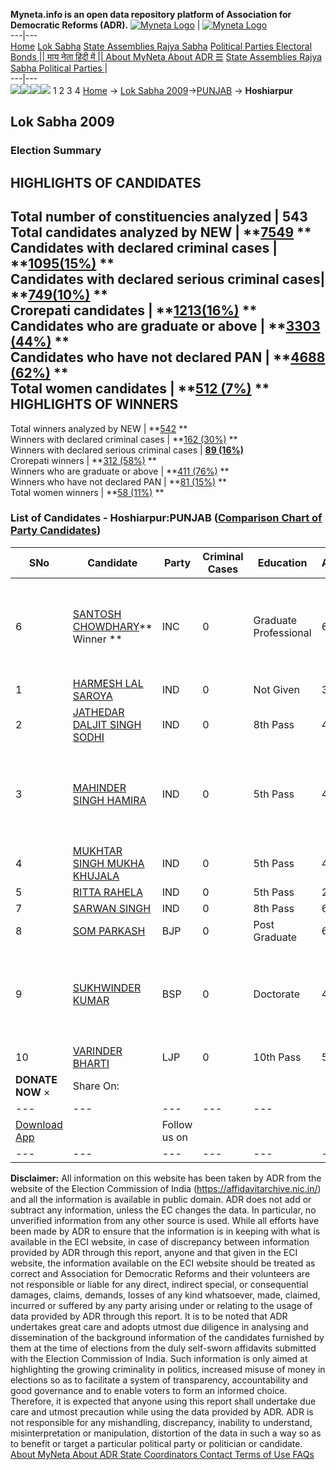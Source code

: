 **Myneta.info is an open data repository platform of Association for Democratic Reforms (ADR).**
[![Myneta Logo](https://www.myneta.info/lib/img/myneta-logo.png)](https://www.myneta.info/) | [![Myneta Logo](https://www.myneta.info/lib/img/adr-logo.png)](https://adrindia.org)  
---|---  
[Home](https://www.myneta.info/) [Lok Sabha](https://www.myneta.info/#ls "Lok Sabha") [ State Assemblies ](https://www.myneta.info/#sa "State Assemblies") [Rajya Sabha](https://www.myneta.info/#rs "Rajya Sabha") [Political Parties ](https://www.myneta.info/party "Political Parties") [ Electoral Bonds ](https://www.myneta.info/electoral_bonds "Electoral Bonds") [ || माय नेता हिंदी में || ](https://translate.google.co.in/translate?prev=hp&hl=en&js=y&u=www.myneta.info&sl=en&tl=hi&history_state0=) [ About MyNeta ](https://adrindia.org/content/about-myneta) [ About ADR ](https://adrindia.org/about-adr/who-we-are) [☰](javascript:void\(0\))
[ State Assemblies ](https://www.myneta.info/#sa "State Assemblies") [ Rajya Sabha ](https://www.myneta.info/#rs "Rajya Sabha") [ Political Parties ](https://www.myneta.info/party "Political Parties")
|   
---|---  
![](https://www.myneta.info/lib/img/banner/banner-1.png)![](https://www.myneta.info/lib/img/banner/banner-2.png)![](https://www.myneta.info/lib/img/banner/banner-3.png)![](https://www.myneta.info/lib/img/banner/banner-4.png)
1  2  3  4 
[Home](https://www.myneta.info/) → [Lok Sabha 2009](https://www.myneta.info/ls2009/)→[PUNJAB](https://www.myneta.info/ls2009/index.php?action=show_constituencies&state_id=19) → **Hoshiarpur**
### 
## Lok Sabha 2009
###  Election Summary 
HIGHLIGHTS OF CANDIDATES  
---  
Total number of constituencies analyzed |  543   
Total candidates analyzed by NEW | **[7549](https://www.myneta.info/ls2009/index.php?action=summary&subAction=candidates_analyzed&sort=candidate#summary) **  
Candidates with declared criminal cases | **[1095(15%)](https://www.myneta.info/ls2009/index.php?action=summary&subAction=crime&sort=candidate#summary) **  
Candidates with declared serious criminal cases| **[749(10%)](https://www.myneta.info/ls2009/index.php?action=summary&subAction=serious_crime&sort=candidate#summary) **  
Crorepati candidates | **[1213(16%)](https://www.myneta.info/ls2009/index.php?action=summary&subAction=crorepati&sort=candidate#summary) **  
Candidates who are graduate or above | **[3303 (44%)](https://www.myneta.info/ls2009/index.php?action=summary&subAction=education&sort=candidate#summary) **  
Candidates who have not declared PAN | **[4688 (62%)](https://www.myneta.info/ls2009/index.php?action=summary&subAction=without_pan&sort=candidate#summary) **  
Total women candidates | **[512 (7%)](https://www.myneta.info/ls2009/index.php?action=summary&subAction=women_candidate&sort=candidate#summary) **  
HIGHLIGHTS OF WINNERS  
---  
Total winners analyzed by NEW | **[542](https://www.myneta.info/ls2009/index.php?action=summary&subAction=winner_analyzed&sort=candidate#summary) **  
Winners with declared criminal cases | **[162 (30%)](https://www.myneta.info/ls2009/index.php?action=summary&subAction=winner_crime&sort=candidate#summary) **  
Winners with declared serious criminal cases | **[89 (16%)](https://www.myneta.info/ls2009/index.php?action=summary&subAction=winner_serious_crime&sort=candidate#summary)**  
Crorepati winners | **[312 (58%)](https://www.myneta.info/ls2009/index.php?action=summary&subAction=winner_crorepati&sort=candidate#summary) **  
Winners who are graduate or above | **[411 (76%)](https://www.myneta.info/ls2009/index.php?action=summary&subAction=winner_education&sort=candidate#summary) **  
Winners who have not declared PAN | **[81 (15%)](https://www.myneta.info/ls2009/index.php?action=summary&subAction=winner_without_pan&sort=candidate#summary) **  
Total women winners | **[58 (11%)](https://www.myneta.info/ls2009/index.php?action=summary&subAction=winner_women&sort=candidate#summary) **  
### List of Candidates - Hoshiarpur:PUNJAB ([Comparison Chart of Party Candidates](https://www.myneta.info/ls2009/comparisonchart.php?constituency_id=468))
SNo | Candidate| Party| Criminal Cases| Education| Age| Total Assets| Liabilities  
---|---|---|---|---|---|---|---  
6  | [SANTOSH CHOWDHARY](https://www.myneta.info/ls2009/candidate.php?candidate_id=7918)** Winner ** | INC | 0 | Graduate Professional| 66 | ![](https://myneta.info/image_v2.php?myneta_folder=ls2009&candidate_id=7918&col=ta) | ![](https://myneta.info/image_v2.php?myneta_folder=ls2009&candidate_id=7918&col=lia)  
1  | [HARMESH LAL SAROYA](https://www.myneta.info/ls2009/candidate.php?candidate_id=7925) | IND | 0 | Not Given| 36 | Rs 1,30,000 ~ 1 Lacs+ | Rs 0 ~   
2  | [JATHEDAR DALJIT SINGH SODHI](https://www.myneta.info/ls2009/candidate.php?candidate_id=7926) | IND | 0 | 8th Pass| 48 | Rs 24,90,000 ~ 24 Lacs+ | Rs 0 ~   
3  | [MAHINDER SINGH HAMIRA](https://www.myneta.info/ls2009/candidate.php?candidate_id=7927) | IND | 0 | 5th Pass| 43 | ![](https://myneta.info/image_v2.php?myneta_folder=ls2009&candidate_id=7927&col=ta) | ![](https://myneta.info/image_v2.php?myneta_folder=ls2009&candidate_id=7927&col=lia)  
4  | [MUKHTAR SINGH MUKHA KHUJALA](https://www.myneta.info/ls2009/candidate.php?candidate_id=7928) | IND | 0 | 5th Pass| 44 | Rs 2,95,000 ~ 2 Lacs+ | Rs 0 ~   
5  | [RITTA RAHELA](https://www.myneta.info/ls2009/candidate.php?candidate_id=7929) | IND | 0 | 5th Pass| 28 | Rs 15,64,000 ~ 15 Lacs+ | Rs 0 ~   
7  | [SARWAN SINGH](https://www.myneta.info/ls2009/candidate.php?candidate_id=7924) | IND | 0 | 8th Pass| 66 | Rs 21,47,500 ~ 21 Lacs+ | Rs 0 ~   
8  | [SOM PARKASH](https://www.myneta.info/ls2009/candidate.php?candidate_id=7920) | BJP | 0 | Post Graduate| 60 | Rs 2,33,37,577 ~ 2 Crore+ | Rs 0 ~   
9  | [SUKHWINDER KUMAR](https://www.myneta.info/ls2009/candidate.php?candidate_id=7919) | BSP | 0 | Doctorate| 48 | ![](https://myneta.info/image_v2.php?myneta_folder=ls2009&candidate_id=7919&col=ta) | ![](https://myneta.info/image_v2.php?myneta_folder=ls2009&candidate_id=7919&col=lia)  
10  | [VARINDER BHARTI](https://www.myneta.info/ls2009/candidate.php?candidate_id=7923) | LJP | 0 | 10th Pass| 59 | Rs 3,70,500 ~ 3 Lacs+ | Rs 0 ~   
|  **DONATE NOW** × |  Share On:  | [](https://api.whatsapp.com/send?text=https%3A%2F%2Fmyneta.info%2Fpunjab2022%2Findex.php%3Faction%3Dshow_constituencies%26state_id%3D19) | [](https://www.facebook.com/sharer/sharer.php?u=https%3A%2F%2Fmyneta.info%2Fpunjab2022%2Findex.php%3Faction%3Dshow_constituencies%26state_id%3D19) | [](https://twitter.com/share?url=https%3A%2F%2Fmyneta.info%2Fpunjab2022%2Findex.php%3Faction%3Dshow_constituencies%26state_id%3D19)  
---|---|---|---|---  
| [ Download App ](https://play.google.com/store/apps/details?id=com.webrosoft.myneta1&pcampaignid=pcampaignidMKT-Other-global-all-co-prtnr-py-PartBadge-Mar2515-1) | [](https://play.google.com/store/apps/details?id=com.webrosoft.myneta1&pcampaignid=pcampaignidMKT-Other-global-all-co-prtnr-py-PartBadge-Mar2515-1) |  Follow us on  | [](https://www.facebook.com/adrindia.org/) | [](https://twitter.com/adrspeaks) | [](https://groups.google.com/g/national-election-watch?hl=en&pli=1) | [](https://www.instagram.com/adrspeaks/) | [](https://www.youtube.com/user/adrspeaks) | [](https://sharechat.com/profile/adrspeaks)  
---|---|---|---|---|---|---|---|---  
**Disclaimer:** All information on this website has been taken by ADR from the website of the Election Commission of India (https://affidavitarchive.nic.in/) and all the information is available in public domain. ADR does not add or subtract any information, unless the EC changes the data. In particular, no unverified information from any other source is used. While all efforts have been made by ADR to ensure that the information is in keeping with what is available in the ECI website, in case of discrepancy between information provided by ADR through this report, anyone and that given in the ECI website, the information available on the ECI website should be treated as correct and Association for Democratic Reforms and their volunteers are not responsible or liable for any direct, indirect special, or consequential damages, claims, demands, losses of any kind whatsoever, made, claimed, incurred or suffered by any party arising under or relating to the usage of data provided by ADR through this report. It is to be noted that ADR undertakes great care and adopts utmost due diligence in analysing and dissemination of the background information of the candidates furnished by them at the time of elections from the duly self-sworn affidavits submitted with the Election Commission of India. Such information is only aimed at highlighting the growing criminality in politics, increased misuse of money in elections so as to facilitate a system of transparency, accountability and good governance and to enable voters to form an informed choice. Therefore, it is expected that anyone using this report shall undertake due care and utmost precaution while using the data provided by ADR. ADR is not responsible for any mishandling, discrepancy, inability to understand, misinterpretation or manipulation, distortion of the data in such a way so as to benefit or target a particular political party or politician or candidate. 
[ About MyNeta ](https://adrindia.org/content/about-myneta) [ About ADR ](https://adrindia.org/about-adr/who-we-are) [ State Coordinators ](https://adrindia.org/about-adr/state-coordinators) [ Contact ](https://adrindia.org/contact-us) [ Terms of Use ](https://adrindia.org/content/adr-terms-use) [ FAQs ](https://adrindia.org/content/faqs)
